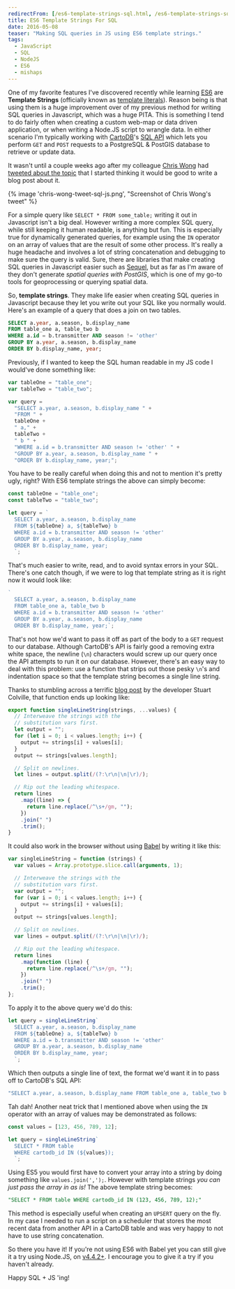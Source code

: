```yaml
---
redirectFrom: [/es6-template-strings-sql.html, /es6-template-strings-sql/]
title: ES6 Template Strings For SQL
date: 2016-05-08
teaser: "Making SQL queries in JS using ES6 template strings."
tags:
  - JavaScript
  - SQL
  - NodeJS
  - ES6
  - mishaps
---
```


One of my favorite features I've discovered recently while learning [ES6](http://es6-features.org/#Constants) are **Template Strings** (officially known as [template literals](https://developer.mozilla.org/en-US/docs/Web/JavaScript/Reference/Template_literals)). Reason being is that using them is a huge improvement over of my previous method for writing SQL queries in Javascript, which was a huge PITA. This is something I tend to do fairly often when creating a custom web-map or data driven application, or when writing a Node.JS script to wrangle data. In either scenario I'm typically working with [CartoDB](https://cartodb.com)'s [SQL API](http://docs.cartodb.com/cartodb-platform/sql-api/) which lets you perform `GET` and `POST` requests to a PostgreSQL & PostGIS database to retrieve or update data.

It wasn't until a couple weeks ago after my colleague [Chris Wong](http://chriswhong.com/) had [tweeted about the topic](https://twitter.com/chris_whong/status/725057071855591424) that I started thinking it would be good to write a blog post about it.

{% image 'chris-wong-tweet-sql-js.png', "Screenshot of Chris Wong's tweet" %}

For a simple query like `SELECT * FROM some_table;` writing it out in Javascript isn't a big deal. However writing a more complex SQL query, while still keeping it human readable, is anything but fun. This is especially true for dynamically generated queries, for example using the `IN` operator on an array of values that are the result of some other process. It's really a huge headache and involves a lot of string concatenation and debugging to make sure the query is valid. Sure, there are libraries that make creating SQL queries in Javascript easier such as [Sequel](https://github.com/jeremyevans/sequel), but as far as I'm aware of they don't generate _spatial queries with PostGIS_, which is one of my go-to tools for geoprocessing or querying spatial data.

So, **template strings**. They make life easier when creating SQL queries in Javascript because they let you write out your SQL like you normally would. Here's an example of a query that does a join on two tables.

```sql
SELECT a.year, a.season, b.display_name
FROM table_one a, table_two b
WHERE a.id = b.transmitter AND season != 'other'
GROUP BY a.year, a.season, b.display_name
ORDER BY b.display_name, year;
```

Previously, if I wanted to keep the SQL human readable in my JS code I would've done something like:

```js
var tableOne = "table_one";
var tableTwo = "table_two";

var query =
  "SELECT a.year, a.season, b.display_name " +
  "FROM " +
  tableOne +
  " a," +
  tableTwo +
  " b " +
  "WHERE a.id = b.transmitter AND season != 'other' " +
  "GROUP BY a.year, a.season, b.display_name " +
  "ORDER BY b.display_name, year;";
```

You have to be really careful when doing this and not to mention it's pretty ugly, right? With ES6 template strings the above can simply become:

```js
const tableOne = "table_one";
const tableTwo = "table_two";

let query = `
  SELECT a.year, a.season, b.display_name
  FROM ${tableOne} a, ${tableTwo} b
  WHERE a.id = b.transmitter AND season != 'other'
  GROUP BY a.year, a.season, b.display_name
  ORDER BY b.display_name, year;
  `;
```

That's much easier to write, read, and to avoid syntax errors in your SQL. There's one catch though, if we were to log that template string as it is right now it would look like:

```js
`
  SELECT a.year, a.season, b.display_name
  FROM table_one a, table_two b
  WHERE a.id = b.transmitter AND season != 'other'
  GROUP BY a.year, a.season, b.display_name
  ORDER BY b.display_name, year;`;
```

That's not how we'd want to pass it off as part of the body to a `GET` request to our database. Although CartoDB's API is fairly good a removing extra white space, the newline (`\n`) characters would screw up our query once the API attempts to run it on our database. However, there's an easy way to deal with this problem: use a function that strips out those pesky `\n`'s and indentation space so that the template string becomes a single line string.

Thanks to stumbling across a terrific [blog post](https://muffinresearch.co.uk/removing-leading-whitespace-in-es6-template-strings/) by the developer Stuart Colville, that function ends up looking like:

```js
export function singleLineString(strings, ...values) {
  // Interweave the strings with the
  // substitution vars first.
  let output = "";
  for (let i = 0; i < values.length; i++) {
    output += strings[i] + values[i];
  }
  output += strings[values.length];

  // Split on newlines.
  let lines = output.split(/(?:\r\n|\n|\r)/);

  // Rip out the leading whitespace.
  return lines
    .map((line) => {
      return line.replace(/^\s+/gm, "");
    })
    .join(" ")
    .trim();
}
```

It could also work in the browser without using [Babel](https://babeljs.io/) by writing it like this:

```js
var singleLineString = function (strings) {
  var values = Array.prototype.slice.call(arguments, 1);

  // Interweave the strings with the
  // substitution vars first.
  var output = "";
  for (var i = 0; i < values.length; i++) {
    output += strings[i] + values[i];
  }
  output += strings[values.length];

  // Split on newlines.
  var lines = output.split(/(?:\r\n|\n|\r)/);

  // Rip out the leading whitespace.
  return lines
    .map(function (line) {
      return line.replace(/^\s+/gm, "");
    })
    .join(" ")
    .trim();
};
```

To apply it to the above query we'd do this:

```js
let query = singleLineString`
  SELECT a.year, a.season, b.display_name
  FROM ${tableOne} a, ${tableTwo} b
  WHERE a.id = b.transmitter AND season != 'other'
  GROUP BY a.year, a.season, b.display_name
  ORDER BY b.display_name, year;
  `;
```

Which then outputs a single line of text, the format we'd want it in to pass off to CartoDB's SQL API:

```js
"SELECT a.year, a.season, b.display_name FROM table_one a, table_two b WHERE a.id = b.transmitter AND season != 'other' GROUP BY a.year, a.season, b.display_name ORDER BY b.display_name, year;";
```

Tah dah! Another neat trick that I mentioned above when using the `IN` operator with an array of values may be demonstrated as follows:

```js
const values = [123, 456, 789, 12];

let query = singleLineString`
  SELECT * FROM table
  WHERE cartodb_id IN (${values});
  `;
```

Using ES5 you would first have to convert your array into a string by doing something like `values.join(',');`. However with template strings _you can just pass the array in as is!_ The above template string becomes:

```sql
"SELECT * FROM table WHERE cartodb_id IN (123, 456, 789, 12);"
```

This method is especially useful when creating an `UPSERT` query on the fly. In my case I needed to run a script on a scheduler that stores the most recent data from another API in a CartoDB table and was very happy to not have to use string concatenation.

So there you have it! If you're not using ES6 with Babel yet you can still give it a try using Node.JS, on [v4.4.2+](http://node.green/#template-literals). I encourage you to give it a try if you haven't already.

Happy SQL + JS 'ing!
